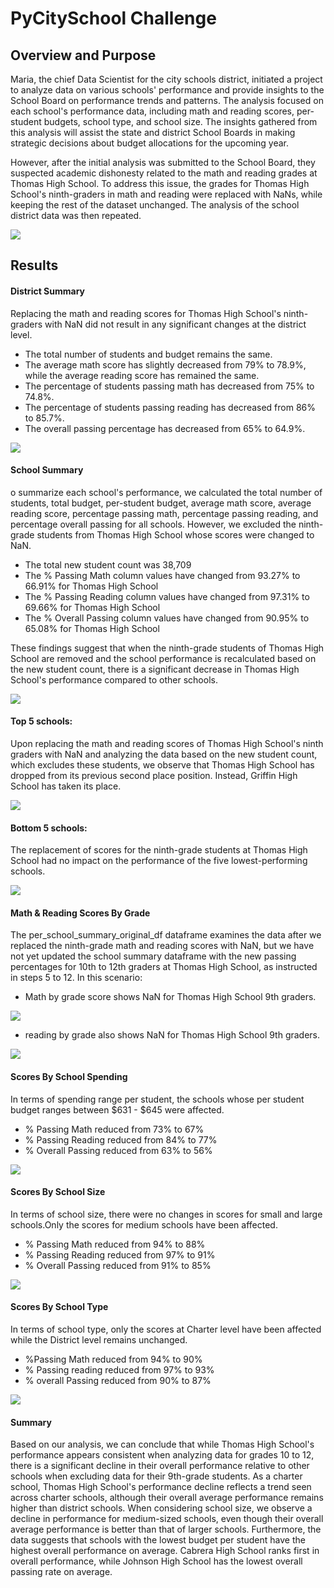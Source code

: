 # PyCitySchool Challenge

## Overview and Purpose
Maria, the chief Data Scientist for the city schools district, initiated a project to analyze data on various schools' performance and provide insights to the School Board on performance trends and patterns. The analysis focused on each school's performance data, including math and reading scores, per-student budgets, school type, and school size. The insights gathered from this analysis will assist the state and district School Boards in making strategic decisions about budget allocations for the upcoming year.

However, after the initial analysis was submitted to the School Board, they suspected academic dishonesty related to the math and reading grades at Thomas High School. To address this issue, the grades for Thomas High School's ninth-graders in math and reading were replaced with NaNs, while keeping the rest of the dataset unchanged. The analysis of the school district data was then repeated.

![ ](Reports/NaN_scores.JPG)


## Results

#### District Summary
Replacing the math and reading scores for Thomas High School's ninth-graders with NaN did not result in any significant changes at the district level. 

- The total number of students and budget remains the same.
- The average math score has slightly decreased from 79% to 78.9%, while the average reading score has remained the same.
- The percentage of students passing math has decreased from 75% to 74.8%.
- The percentage of students passing reading has decreased from 86% to 85.7%. 
- The overall passing percentage has decreased from 65% to 64.9%.

![ ](Reports/district_summary.JPG)


#### School Summary
o summarize each school's performance, we calculated the total number of students, total budget, per-student budget, average math score, average reading score, percentage passing math, percentage passing reading, and percentage overall passing for all schools. However, we excluded the ninth-grade students from Thomas High School whose scores were changed to NaN.

- The total new student count was 38,709
- The % Passing Math column values have changed from 93.27% to 66.91% for Thomas High School
- The % Passing Reading column values have changed from 97.31% to 69.66% for Thomas High School
- The % Overall Passing column values have changed from 90.95% to 65.08% for Thomas High School

These findings suggest that when the ninth-grade students of Thomas High School are removed and the school performance is recalculated based on the new student count, there is a significant decrease in Thomas High School's performance compared to other schools.

![ ](Reports/school_summary.JPG)

#### Top 5 schools:

Upon replacing the math and reading scores of Thomas High School's ninth graders with NaN and analyzing the data based on the new student count, which excludes these students, we observe that Thomas High School has dropped from its previous second place position. Instead, Griffin High School has taken its place.

![ ](Reports/top_5_schools.JPG)

#### Bottom 5 schools:

The replacement of scores for the ninth-grade students at Thomas High School had no impact on the performance of the five lowest-performing schools.

![ ](Reports/botton_5_schools.JPG)

#### Math & Reading Scores By Grade

The per_school_summary_original_df dataframe examines the data after we replaced the ninth-grade math and reading scores with NaN, but we have not yet updated the school summary dataframe with the new passing percentages for 10th to 12th graders at Thomas High School, as instructed in steps 5 to 12. In this scenario:

- Math by grade score shows NaN for Thomas High School 9th graders.

![ ](Reports/math_by_grade.JPG)

- reading by grade also shows NaN for Thomas High School 9th graders.

![ ](Reports/reading_by_grade.JPG)

#### Scores By School Spending

In terms of spending range per student, the schools whose per student budget ranges between $631 - $645 were affected.

- % Passing Math reduced from 73% to 67% 
- % Passing Reading reduced from 84% to 77% 
- % Overall Passing reduced from 63% to 56%

![ ](images/spending_range_original.JPG)

#### Scores By School Size

In terms of school size, there were no changes in scores for small and large schools.Only the scores for medium schools have been affected.

- % Passing Math reduced from 94% to 88%
- % Passing Reading reduced from 97% to 91% 
- % Overall Passing reduced from 91% to 85%

![ ](Reports/school_size.JPG)

#### Scores By School Type

In terms of school type, only the scores at Charter level have been affected while the District level remains unchanged.

- %Passing Math reduced from 94% to 90%
- % Passing reading reduced from 97% to 93%
- % overall Passing reduced from 90% to 87%

![ ](Reports/school_type.JPG)

#### Summary

Based on our analysis, we can conclude that while Thomas High School's performance appears consistent when analyzing data for grades 10 to 12, there is a significant decline in their overall performance relative to other schools when excluding data for their 9th-grade students. As a charter school, Thomas High School's performance decline reflects a trend seen across charter schools, although their overall average performance remains higher than district schools. When considering school size, we observe a decline in performance for medium-sized schools, even though their overall average performance is better than that of larger schools. Furthermore, the data suggests that schools with the lowest budget per student have the highest overall performance on average. Cabrera High School ranks first in overall performance, while Johnson High School has the lowest overall passing rate on average.





